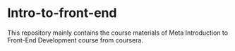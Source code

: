 # Intro-to-front-end
This repository mainly contains the course materials of Meta Introduction to Front-End Development course from coursera. 
